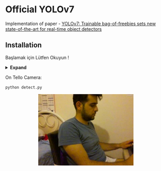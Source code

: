 # Official YOLOv7

Implementation of paper - [YOLOv7: Trainable bag-of-freebies sets new state-of-the-art for real-time object detectors](https://arxiv.org/abs/2207.02696)


## Installation

Başlamak için Lütfen Okuyun !
<details><summary> <b>Expand</b> </summary>

``` shell
# 1.
detect.pt dosyasını çalıştırmadan önce Tello Drone Kendi Pc niz ile Wifi baglantısu kurdugunuzdan emin olun !
.py dosyası execute  edildiği zaman Tello Drone Camerasına Baglanıp Pc ekranına görüntü gelecektir.

# 2. Drone Kalkış için;
e tuşu na basın (TakeOff) 

# 3. Drone İndirmek için
q tuşu  na basın  (LandOff)

```
    
   



</details>





On Tello Camera:
``` shell
python detect.py 
```

<div align="center">
    <a href="./">
        <img src="./images/photoTello/1660770154.0463047.jpg" width="59%"/>
    </a>
</div>

















